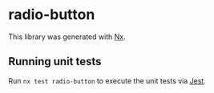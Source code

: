 # radio-button

This library was generated with [Nx](https://nx.dev).

## Running unit tests

Run `nx test radio-button` to execute the unit tests via [Jest](https://jestjs.io).
